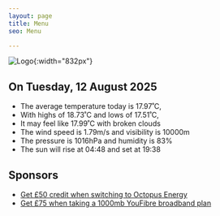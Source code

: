 ```yaml
---
layout: page
title: Menu
seo: Menu

---
```


![Logo](/images/logo.jpg){:width="832px"}

<!-- weather_marker starts -->
## On Tuesday, 12 August 2025

- The average temperature today is 17.97˚C,
- With highs of 18.73˚C and lows of 17.51˚C,
- It may feel like 17.99˚C with broken clouds
- The wind speed is 1.79m/s and visibility is 10000m
- The pressure is 1016hPa and humidity is 83%
- The sun will rise at 04:48 and set at 19:38

<!-- weather_marker ends -->

## Sponsors

- [Get £50 credit when switching to Octopus Energy](https://bit.ly/3oD1nnS)
- [Get £75 when taking a 1000mb YouFibre broadband plan](https://aklam.io/91zWhU?)
